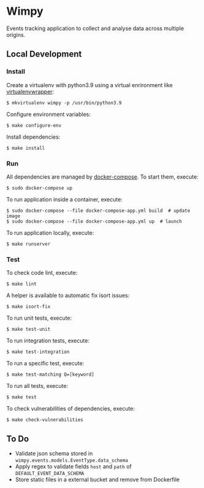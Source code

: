 # Wimpy

Events tracking application to collect and analyse data across multiple origins.


## Local Development

### Install

Create a virtualenv with python3.9 using a virtual enrironment like [virtualenvwrapper](https://virtualenvwrapper.readthedocs.org/en/latest/):

    $ mkvirtualenv wimpy -p /usr/bin/python3.9

Configure environment variables:

    $ make configure-env

Install dependencies:

    $ make install


### Run

All dependencies are managed by [docker-compose](https://docs.docker.com/compose/install/#install-compose). To start them, execute:

    $ sudo docker-compose up

To run application inside a container, execute:

    $ sudo docker-compose --file docker-compose-app.yml build  # update image
    $ sudo docker-compose --file docker-compose-app.yml up  # launch

To run application locally, execute:

    $ make runserver


### Test

To check code lint, execute:

    $ make lint

A helper is available to automatic fix isort issues:

    $ make isort-fix

To run unit tests, execute:

    $ make test-unit

To run integration tests, execute:

    $ make test-integration

To run a specific test, execute:

    $ make test-matching Q=[keyword]

To run all tests, execute:

    $ make test

To check vulnerabilities of dependencies, execute:

    $ make check-vulnerabilities


## To Do

- Validate json schema stored in `wimpy.events.models.EventType.data_schema`
- Apply regex to validate fields `host` and `path` of `DEFAULT_EVENT_DATA_SCHEMA`
- Store static files in a external bucket and remove from Dockerfile
